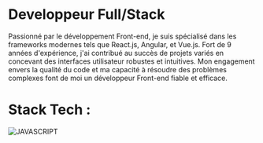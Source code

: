 <H1>Developpeur Full/Stack </H1>

<p class="font-bold">Passionné par le développement Front-end, je suis spécialisé dans les frameworks modernes tels que React.js, Angular, et Vue.js. Fort de 9 années d'expérience, j'ai contribué au succès de projets variés en concevant des interfaces utilisateur robustes et intuitives. Mon engagement envers la qualité du code et ma capacité à résoudre des problèmes complexes font de moi un développeur Front-end fiable et efficace.</p>

<h1>Stack Tech :</h1>

![JAVASCRIPT](https://github.com/Richard95360/Richard95360/assets/20089119/ffbc47f2-1951-4e48-8e5b-74489cc80439)
